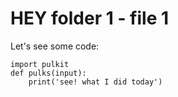 # HEY folder 1 - file 1
Let's see some code:

```
import pulkit
def pulks(input):
    print('see! what I did today')
```

